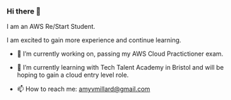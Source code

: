 ### Hi there 👋

I am an AWS Re/Start Student.

I am excited to gain more experience and continue learning.

- 🔭 I’m currently working on, passing my AWS Cloud Practictioner exam. 

- 🌱 I’m currently learning with Tech Talent Academy in Bristol and will be hoping to gain a cloud entry level role.

- 📫 How to reach me: amyvmillard@gmail.com

